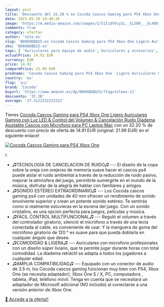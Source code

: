 ```yaml
---
layout: post
title: 'Descuento del 32.20 % en Cocoda Cascos Gaming para PS4 Xbox One  '
date: 2021-05-20 14:48:26
image: 'https://m.media-amazon.com/images/I/51tidYVcy1L._SL500_._SL400_.jpg'
comments: true
category: ofertas
author: 'tole.es'
slug: 'B086QKBQ15-es Cocoda Cascos Gaming para PS4 Xbox One Ligero Auriculares...'
sku: 'B086QKBQ15-es'
tags: [ 'Auriculares para equipo de audio','Auriculares y accesorios','Electrónica','Hardware y juegos para PlayStation 4','Videojuegos','cocoda','ps4','xbox', ]
actualPrice: 14.91 EUR
currency: EUR
price: 14.91
comparePrice: 21.99 EUR
prodname: 'Cocoda Cascos Gaming para PS4 Xbox One  Ligero Auriculares Gaming con Luz LED & Control del Volumen & Cancelación Ruido  Diadema Ajustable Cascos con Microfono para PC Laptop Mac'
country: 'es'
flag: '🇪🇸'
brand: 'Cocoda'
buyurl: 'https://www.amazon.es/dp/B086QKBQ15/?tag=tolees-21'
descuento: '32.20'
average: '27.3122222222222'
---
```


Tienes [Cocoda Cascos Gaming para PS4 Xbox One  Ligero Auriculares Gaming con Luz LED & Control del Volumen & Cancelación Ruido  Diadema Ajustable Cascos con Microfono para PC Laptop Mac](https://www.amazon.es/dp/B086QKBQ15/?tag=tolees-21) con un 32.20 % de descuento con precio de oferta de 14.91 EUR (original: 21.99 EUR) en el siguiente enlace!

[![Cocoda Cascos Gaming para PS4 Xbox One  ](https://m.media-amazon.com/images/I/51tidYVcy1L._SL500_._SL400_.jpg)](https://www.amazon.es/dp/B086QKBQ15/?tag=tolees-21)

ℹ️:

- ♫TECNOLOGÍA DE CANCELACION DE RUIDO♫ --- El diseño de la copa sobre la oreja con orejeras de memoria suave hacer el cascos ps4 puede aislar el ruido ambiental a través de la reducción de ruido pasivo, mejorar la atmósfera del juego, permitirte sumergirte en el mundo de la música, disfrutar de la alegría de hablar con familiares y amigos.
- ♫SONIDO ESTÉREO EXTRAORDINARIO♫ --- Los Cocoda cascos gaming ps4 con unidades de 40 mm ofrecen un rendimiento de sonido envolvente superior y crean un potente sonido estéreo. Te sentirás como si realmente estuvieras en la escena del juego. Con un sonido cristalino, es una opción perfecta para juegos, películas y música.
- ♫FÁCIL CONTROL MULTIFUNCIONAL♫ --- Reguló el volumen a través del controlador giratorio, silenció el micrófono a través de una tecla conectada al cable, es conveniente de usar. Y la manguera de goma del micrófono giratorio de 120 ° es suave para que pueda doblarla en cualquier ángulo que desee.
- ♫COMODIDAD & LIGERA♫ --- Auriculares con microfono profesionales con un diseño súper liviano, que te permite jugar durante horas con total comodidad. La diadema retráctil se adapta a todos los jugadores a cualquier edad.
- ♫AMPLIA COMPATIBILIDAD♫ --- Equipado con un conector de audio de 3.5 m, los Cocoda cascos gaming funcionan muy bien con PS4, Xbox One (se necesita adaptador), Xbox One S / X, PC, computadora , tableta, iPad, teléfono móvil. Tenga en cuenta que se necesitará un adaptador de Microsoft adicional (NO incluido) al conectarse a una versión anterior de Xbox One.

[🛒 Accede a la oferta!!](https://www.amazon.es/dp/B086QKBQ15/?tag=tolees-21)
